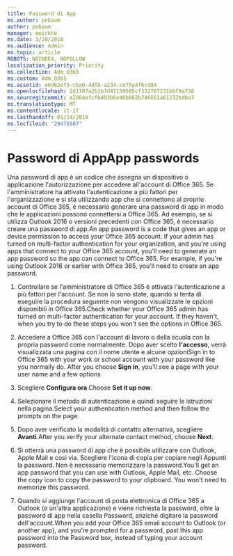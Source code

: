 ```yaml
---
title: Password di App
ms.author: pebaum
author: pebaum
manager: mnirkhe
ms.date: 3/20/2018
ms.audience: Admin
ms.topic: article
ROBOTS: NOINDEX, NOFOLLOW
localization_priority: Priority
ms.collection: Adm_O365
ms.custom: Adm_O365
ms.assetid: e0d62ef3-cba0-4df8-a234-ce75a4f6cd84
ms.openlocfilehash: 2d1707a2b1b7d47150585cf331707231bbf9a738
ms.sourcegitcommit: e2864efcfb493b6e46b662b746661a61232bdba7
ms.translationtype: MT
ms.contentlocale: it-IT
ms.lasthandoff: 01/24/2019
ms.locfileid: "29475587"
---
```

# <a name="app-passwords"></a><span data-ttu-id="863eb-102">Password di App</span><span class="sxs-lookup"><span data-stu-id="863eb-102">App passwords</span></span>

<span data-ttu-id="863eb-p101">Una password di app è un codice che assegna un dispositivo o applicazione l'autorizzazione per accedere all'account di Office 365. Se l'amministratore ha attivato l'autenticazione a più fattori per l'organizzazione e si sta utilizzando app che si connettono al proprio account di Office 365, è necessario generare una password di app in modo che le applicazioni possono connettersi a Office 365. Ad esempio, se si utilizza Outlook 2016 o versioni precedenti con Office 365, è necessario creare una password di app.</span><span class="sxs-lookup"><span data-stu-id="863eb-p101">An app password is a code that gives an app or device permission to access your Office 365 account. If your admin has turned on multi-factor authentication for your organization, and you're using apps that connect to your Office 365 account, you'll need to generate an app password so the app can connect to Office 365. For example, if you're using Outlook 2016 or earlier with Office 365, you'll need to create an app password.</span></span>
  
1. <span data-ttu-id="863eb-p102">Controllare se l'amministratore di Office 365 è attivata l'autenticazione a più fattori per l'account. Se non lo sono state, quando si tenta di eseguire la procedura seguente non vengono visualizzate le opzioni disponibili in Office 365.</span><span class="sxs-lookup"><span data-stu-id="863eb-p102">Check whether your Office 365 admin has turned on multi-factor authentication for your account. If they haven't, when you try to do these steps you won't see the options in Office 365.</span></span>
    
2. <span data-ttu-id="863eb-p103">Accedere a Office 365 con l'account di lavoro o della scuola con la propria password come normalmente. Dopo aver scelto **l'accesso**, verrà visualizzata una pagina con il nome utente e alcune opzioni</span><span class="sxs-lookup"><span data-stu-id="863eb-p103">Sign in to Office 365 with your work or school account with your password like you normally do. After you choose **Sign in**, you'll see a page with your user name and a few options</span></span> 
    
3. <span data-ttu-id="863eb-110">Scegliere **Configura ora**.</span><span class="sxs-lookup"><span data-stu-id="863eb-110">Choose **Set it up now**.</span></span> 
    
4. <span data-ttu-id="863eb-111">Selezionare il metodo di autenticazione e quindi seguire le istruzioni nella pagina.</span><span class="sxs-lookup"><span data-stu-id="863eb-111">Select your authentication method and then follow the prompts on the page.</span></span>
    
5. <span data-ttu-id="863eb-112">Dopo aver verificato la modalità di contatto alternativa, scegliere **Avanti**.</span><span class="sxs-lookup"><span data-stu-id="863eb-112">After you verify your alternate contact method, choose **Next**.</span></span> 
    
6. <span data-ttu-id="863eb-p104">Si otterrà una password di app che è possibile utilizzare con Outlook, Apple Mail e così via. Scegliere l'icona di copia per copiare negli Appunti la password. Non è necessario memorizzare la password.</span><span class="sxs-lookup"><span data-stu-id="863eb-p104">You'll get an app password that you can use with Outlook, Apple Mail, etc. Choose the copy icon to copy the password to your clipboard. You won't need to memorize this password.</span></span> 
    
7. <span data-ttu-id="863eb-115">Quando si aggiunge l'account di posta elettronica di Office 365 a Outlook (o un'altra applicazione) e viene richiesta la password, oltre la password di app nella casella Password, anziché digitare la password dell'account.</span><span class="sxs-lookup"><span data-stu-id="863eb-115">When you add your Office 365 email account to Outlook (or another app), and you're prompted for a password, past this app password into the Password box, instead of typing your account password.</span></span> 
    

